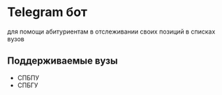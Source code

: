  # Telegram бот
 для помощи абитуриентам в отслеживании своих позиций в списках вузов

 ## Поддерживаемые вузы
 - СПБПУ
 - СПБГУ
